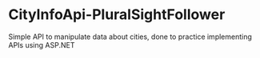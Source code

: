 # CityInfoApi-PluralSightFollower
Simple API to manipulate data about cities, done to practice implementing APIs using ASP.NET
